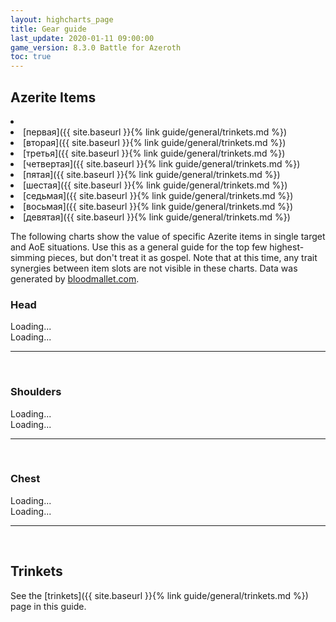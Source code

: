 ```yaml
---
layout: highcharts_page
title: Gear guide
last_update: 2020-01-11 09:00:00
game_version: 8.3.0 Battle for Azeroth
toc: true
---
```


## Azerite Items


<div id="smooth-nav-outer">
<li>
<li>[первая]({{ site.baseurl }}{% link guide/general/trinkets.md %})</li>
<li>[вторая]({{ site.baseurl }}{% link guide/general/trinkets.md %})</li>
<li>[третья]({{ site.baseurl }}{% link guide/general/trinkets.md %})</li>
<li>[четвертая]({{ site.baseurl }}{% link guide/general/trinkets.md %})</li>
<li>[пятая]({{ site.baseurl }}{% link guide/general/trinkets.md %})</li>
<li>[шестая]({{ site.baseurl }}{% link guide/general/trinkets.md %})</li>
<li>[седьмая]({{ site.baseurl }}{% link guide/general/trinkets.md %})</li>
<li>[восьмая]({{ site.baseurl }}{% link guide/general/trinkets.md %})</li>
<li>[девятая]({{ site.baseurl }}{% link guide/general/trinkets.md %})</li>
</li>
</div>



The following charts show the value of specific Azerite items in single target and AoE situations. Use this as a general guide for the top few highest-simming pieces, but don't treat it as gospel. Note that at this time, any trait synergies between item slots are not visible in these charts.
Data was generated by [bloodmallet.com](https://bloodmallet.com).

### Head

<div id="bloodmallet_azerite_items_head_patchwerk" class="bloodmallet_chart" data-wow-class="shaman" data-wow-spec="elemental" data-type="azerite_items_head" data-background-color="#222" data-font-color="#eee">Loading...</div>

<div id="bloodmallet_azerite_items_head_hecticaddcleave" class="bloodmallet_chart" data-wow-class="shaman" data-wow-spec="elemental" data-type="azerite_items_head" data-fight-style="hecticaddcleave" data-background-color="#222" data-font-color="#eee">Loading...</div>

<hr><br>

### Shoulders

<div id="bloodmallet_azerite_items_shoulders_patchwerk" class="bloodmallet_chart" data-wow-class="shaman" data-wow-spec="elemental" data-type="azerite_items_shoulders" data-background-color="#222" data-font-color="#eee">Loading...</div>

<div id="bloodmallet_azerite_items_shoulders_hecticaddcleave" class="bloodmallet_chart" data-wow-class="shaman" data-wow-spec="elemental" data-type="azerite_items_shoulders" data-fight-style="hecticaddcleave" data-background-color="#222" data-font-color="#eee">Loading...</div>

<hr><br>

### Chest

<div id="bloodmallet_azerite_items_chest_patchwerk" class="bloodmallet_chart" data-wow-class="shaman"  data-type="azerite_items_chest" data-wow-spec="elemental" data-background-color="#222" data-font-color="#eee">Loading...</div>

<div id="bloodmallet_azerite_items_chest_hecticaddcleave" class="bloodmallet_chart" data-wow-class="shaman"  data-type="azerite_items_chest" data-wow-spec="elemental" data-fight-style="hecticaddcleave" data-background-color="#222" data-font-color="#eee">Loading...</div>

<hr><br>

## Trinkets

See the [trinkets]({{ site.baseurl }}{% link guide/general/trinkets.md %}) page in this guide.
